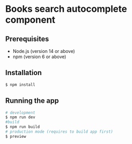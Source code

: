 # Books search autocomplete component

## Prerequisites
- Node.js (version 14 or above)
- npm (version 6 or above)

## Installation

```bash
$ npm install
```

## Running the app

```bash
# development
$ npm run dev
#build 
$ npm run build
# production mode (requires to build app first)
$ preview
